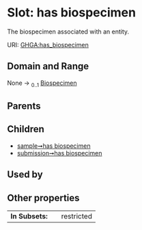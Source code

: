 
# Slot: has biospecimen


The biospecimen associated with an entity.

URI: [GHGA:has_biospecimen](https://w3id.org/GHGA/has_biospecimen)


## Domain and Range

None &#8594;  <sub>0..1</sub> [Biospecimen](Biospecimen.md)

## Parents


## Children

 *  [sample➞has biospecimen](sample_has_biospecimen.md)
 *  [submission➞has biospecimen](submission_has_biospecimen.md)

## Used by


## Other properties

|  |  |  |
| --- | --- | --- |
| **In Subsets:** | | restricted |

